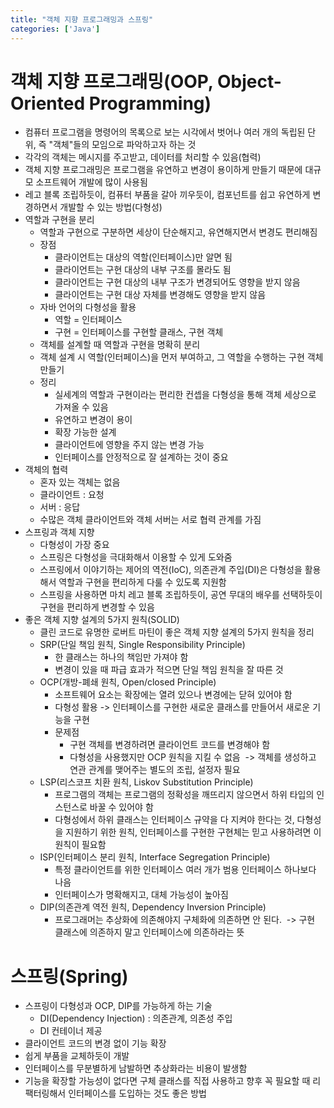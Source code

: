 ```yaml
---
title: "객체 지향 프로그래밍과 스프링"
categories: ['Java']
---
```


# 객체 지향 프로그래밍(OOP, Object-Oriented Programming)

- 컴퓨터 프로그램을 명령어의 목록으로 보는 시각에서 벗어나 여러 개의 독립된 단위, 즉  "객체"들의 모임으로 파악하고자 하는 것
- 각각의 객체는 메시지를 주고받고, 데이터를 처리할 수 있음(협력)
- 객체 지향 프로그래밍은 프로그램을 유연하고 변경이 용이하게 만들기 때문에 대규모 소프트웨어 개발에 많이 사용됨
- 레고 블록 조립하듯이, 컴퓨터 부품을 갈아 끼우듯이, 컴포넌트를 쉽고 유연하게 변경하면서 개발할 수 있는 방법(다형성)
- 역할과 구현을 분리
  - 역할과 구현으로 구분하면 세상이 단순해지고, 유연해지면서 변경도 편리해짐
  - 장점
    - 클라이언트는 대상의 역할(인터페이스)만 알면 됨
    - 클라이언트는 구현 대상의 내부 구조를 몰라도 됨
    - 클라이언트는 구현 대상의 내부 구조가 변경되어도 영향을 받지 않음
    - 클라이언트는 구현 대상 자체를 변경해도 영향을 받지 않음
  - 자바 언어의 다형성을 활용
    - 역할 = 인터페이스
    - 구현 = 인터페이스를 구현할 클래스, 구현 객체
  - 객체를 설계할 때 역할과 구현을 명확히 분리
  - 객체 설계 시 역할(인터페이스)을 먼저 부여하고, 그 역할을 수행하는 구현 객체 만들기
  - 정리
    - 실세계의 역할과 구현이라는 편리한 컨셉을 다형성을 통해 객체 세상으로 가져올 수 있음
    - 유연하고 변경이 용이
    - 확장 가능한 설계
    -  클라이언트에 영향을 주지 않는 변경 가능
    - 인터페이스를 안정적으로 잘 설계하는 것이 중요
- 객체의 협력
  - 혼자 있는 객체는 없음
  - 클라이언트 : 요청
  - 서버 : 응답
  - 수많은 객체 클라이언트와 객체 서버는 서로 협력 관계를 가짐
- 스프링과 객체 지향
  - 다형성이 가장 중요
  - 스프링은 다형성을 극대화해서 이용할 수 있게 도와줌
  - 스프링에서 이야기하는 제어의 역전(IoC), 의존관계 주입(DI)은 다형성을 활용해서 역할과 구현을 편리하게 다룰 수 있도록 지원함
  - 스프링을 사용하면 마치 레고 블록 조립하듯이, 공연 무대의 배우를 선택하듯이 구현을 편리하게 변경할 수 있음
- 좋은 객체 지향 설계의 5가지 원칙(SOLID)
  - 클린 코드로 유명한 로버트 마틴이 좋은 객체 지향 설계의 5가지 원칙을 정리
  - SRP(단일 책임 원칙, Single Responsibility Principle)
    - 한 클래스는 하나의 책임만 가져야 함
    - 변경이 있을 때 파급 효과가 적으면 단일 책임 원칙을 잘 따른 것
  - OCP(개방-폐쇄 원칙, Open/closed Principle)
    - 소프트웨어 요소는 확장에는 열려 있으나 변경에는 닫혀 있어야 함
    - 다형성 활용 -> 인터페이스를 구현한 새로운 클래스를 만들어서 새로운 기능을 구현
    - 문제점 
      - 구현 객체를 변경하려면 클라이언트 코드를 변경해야 함
      - 다형성을 사용했지만 OCP 원칙을 지킬 수 없음
        ​	-> 객체를 생성하고 연관 관계를 맺어주는 별도의 조립, 설정자 필요 
  - LSP(리스코프 치환 원칙, Liskov Substitution Principle)
    - 프로그램의 객체는 프로그램의 정확성을 깨뜨리지 않으면서 하위 타입의 인스턴스로 바꿀 수 있어야 함
    - 다형성에서 하위 클래스는 인터페이스 규약을 다 지켜야 한다는 것, 다형성을 지원하기 위한 원칙, 인터페이스를 구현한 구현체는 믿고 사용하려면 이 원칙이 필요함
  - ISP(인터페이스 분리 원칙, Interface Segregation Principle)
    - 특정 클라이언트를 위한 인터페이스 여러 개가 범용 인터페이스 하나보다 나음
    - 인터페이스가 명확해지고, 대체 가능성이 높아짐
  - DIP(의존관계 역전 원칙, Dependency Inversion Principle)
    - 프로그래머는 추상화에 의존해야지 구체화에 의존하면 안 된다.
      ​	 -> 구현 클래스에 의존하지 말고 인터페이스에 의존하라는 뜻





# 스프링(Spring)
- 스프링이 다형성과 OCP, DIP를 가능하게 하는 기술
  - DI(Dependency Injection) : 의존관계, 의존성 주입
  - DI 컨테이너 제공
- 클라이언트 코드의 변경 없이 기능 확장
- 쉽게 부품을 교체하듯이 개발 
- 인터페이스를 무분별하게 남발하면 추상화라는 비용이 발생함
- 기능을 확장할 가능성이 없다면 구체 클래스를 직접 사용하고 향후 꼭 필요할 때 리팩터링해서 인터페이스를 도입하는 것도 좋은 방법
